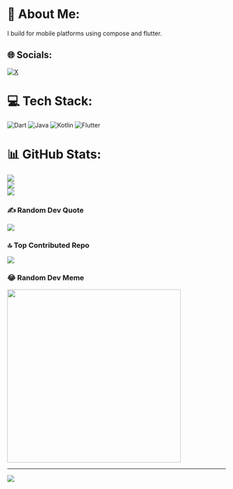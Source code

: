 # 💫 About Me:
I build for mobile platforms using compose and flutter.


## 🌐 Socials:
[![X](https://img.shields.io/badge/X-black.svg?logo=X&logoColor=white)](https://x.com/iAmGreatGrant) 

# 💻 Tech Stack:
![Dart](https://img.shields.io/badge/dart-%230175C2.svg?style=for-the-badge&logo=dart&logoColor=white) ![Java](https://img.shields.io/badge/java-%23ED8B00.svg?style=for-the-badge&logo=openjdk&logoColor=white) ![Kotlin](https://img.shields.io/badge/kotlin-%237F52FF.svg?style=for-the-badge&logo=kotlin&logoColor=white) ![Flutter](https://img.shields.io/badge/Flutter-%2302569B.svg?style=for-the-badge&logo=Flutter&logoColor=white)
# 📊 GitHub Stats:
![](https://github-readme-stats.vercel.app/api?username=GreatGrant&theme=react&hide_border=false&include_all_commits=false&count_private=true)<br/>
![](https://github-readme-streak-stats.herokuapp.com/?user=GreatGrant&theme=react&hide_border=false)<br/>
![](https://github-readme-stats.vercel.app/api/top-langs/?username=GreatGrant&theme=react&hide_border=false&include_all_commits=false&count_private=true&layout=compact)

### ✍️ Random Dev Quote
![](https://quotes-github-readme.vercel.app/api?type=horizontal&theme=radical)

### 🔝 Top Contributed Repo
![](https://github-contributor-stats.vercel.app/api?username=GreatGrant&limit=5&theme=dark&combine_all_yearly_contributions=true)

### 😂 Random Dev Meme
<img src='https://randommeme-five.vercel.app/' style="height: 400px;"/>

---
[![](https://visitcount.itsvg.in/api?id=GreatGrant&icon=0&color=0)](https://visitcount.itsvg.in)

<!-- Proudly created with GPRM ( https://gprm.itsvg.in ) -->
